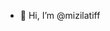 - 👋 Hi, I’m @mizilatiff

<!---
mizilatiff/mizilatiff is a ✨ special ✨ repository because its `README.md` (this file) appears on your GitHub profile.
You can click the Preview link to take a look at your changes.
--->
